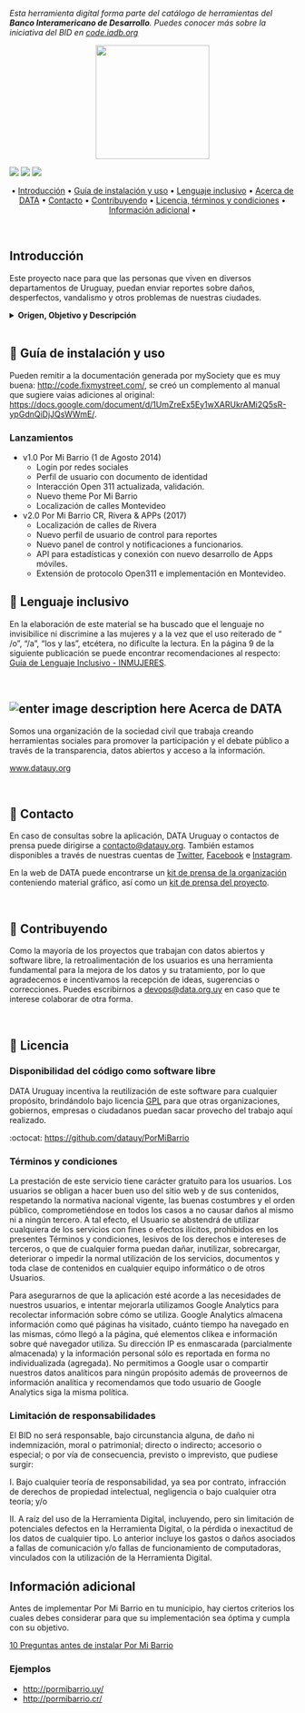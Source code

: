 *Esta herramienta digital forma parte del catálogo de herramientas del **Banco Interamericano de Desarrollo**. Puedes conocer más sobre la iniciativa del BID en [code.iadb.org](https://code.iadb.org)*

<p align="center">
<img  height="200"  src="https://github.com/datauy/PorMiBarrio/blob/master/web/cobrands/pormibarriocr/images/LogoPMBazulFondoBlanco.png">
</p>
<p aling="center">
<img src="https://img.shields.io/badge/License-GPL-yellow">
<img src="https://img.shields.io/badge/Last%20commit-May-orange">
<img src="https://img.shields.io/badge/Website-online-brightgreen">
</p>

<p  align="center">
• <a  href="#-introducción">Introducción</a> •
<a  href="#notebook-guía-de-instalación-y-uso">Guía de instalación y uso</a> •
<a  href="#open_hands-lenguaje-inclusivo">Lenguaje inclusivo</a> •
<a  href="#---------acerca-de-data">Acerca de DATA</a> •
<a  href="#e-mail-contacto">Contacto</a> •
<a  href="#-contribuyendo">Contribuyendo</a> •
<a  href="#page_facing_up-licencia">Licencia, términos y condiciones</a> •
<a  href="#información-adicional">Información adicional</a> •
</p>

<br>

## Introducción
Este proyecto nace para que las personas que viven en diversos departamentos de Uruguay, puedan enviar reportes sobre daños, desperfectos, vandalismo y otros problemas de nuestras ciudades.

<details><summary><b>Origen, Objetivo y Descripción</b></summary>

### :mag_right: Origen 

Por Mi Barrio es una plataforma de código libre que se desarrolla en base a la plataforma [Fix My Street](https://github.com/mysociety/fixmystreet) creada en 2007 por [mySociety](http://www.mysociety.org/) quienes además nos ayudaron en este proceso. Por Mi Barrio trata de ser algo más que el software que instala, en su filosofía está el trabajar con los gobiernos locales para poder interconectar las plataformas y realizar campañas de insidencia y participación de manera que la herramienta sea generadora real de cambio, participación, interacción y acercamiento al gobierno. Por lo que si estás pensando en instalar la plataforma puedes contactarte con nosotros [DATA](mailto:contacto@datauy.org).

### Objetivo

Por Mi Barrio es una plataforma para hacer reclamos en línea, integrada al Sistema Único de Reclamos de la Intendencia de Montevideo (IM) para asegurar su solución y recibir notificaciones de avance. Aporta un componente de transparencia gracias a la visibilidad de todos los reclamos y un canal de comunicación directa  al gobierno para mostrar su cumplimiento. Por Mi Barrio es un proyecto basado en FixMyStreet y desarrollado por DATA, en convenio con la Intendencia de Montevideo y la Defensoría del Vecino, con el apoyo del Fondo Acelerador de Innovaciones Cívicas de Avina y Omidyar.

### ¿Qué puedo reclamar?

Es importante aclarar que un reclamo implica problemas como roturas o vandalismo, no pedidos o expresiones de deseo de los vecinos. Los reclamos que pueden hacerse son acordados con la Intendencia, con quien se planifica la incorporación de las nuevas categorías. En la actualidad los reclamos que pueden hacerse a la Intendencia de Montevideo son los que están bajo las categorías:

- Arbolado
- Viales
- Bocas de tormenta
- Barrido
- Basura, escombros y ferias
- Plantación
- Contenedores
- Alumbrado

Mientras que con la Intendencia de Rivera las categorías en las que puede reportarse son:
- Alumbrado
- Problemas con Animales
- Barrido
- Contenedores
- Recolección por Calendario
- Parques y Jardines
- Recolección
- Tránsito
</details>
<br>

## :notebook: Guía de instalación y uso

Pueden remitir a la documentación generada por mySociety que es muy buena: <http://code.fixmystreet.com/>, se creó un complemento al manual que sugiere vaias adiciones al original: <https://docs.google.com/document/d/1UmZreEx5Ey1wXARUkrAMi2Q5sR-ypGdnQiDjJQsWWmE/>. 

### Lanzamientos
* v1.0 Por Mi Barrio (1 de Agosto 2014)
    - Login por redes sociales
    - Perfil de usuario con documento de identidad
    - Interacción Open 311 actualizada, validación.
    - Nuevo theme Por Mi Barrio
    - Localización de calles Montevideo
* v2.0 Por Mi Barrio CR, Rivera & APPs (2017)
    - Localización de calles de Rivera
    - Nuevo perfil de usuario de control para reportes
    - Nuevo panel de control y notificaciones a funcionarios.
    - API para estadísticas y conexión con nuevo desarrollo de Apps móviles.
    - Extensión de protocolo Open311 e implementación en Montevideo.

## :open_hands: Lenguaje inclusivo

En la elaboración de este material se ha buscado que el lenguaje no invisibilice ni discrimine a las mujeres y a la vez que el uso reiterado de “ /o”, “/a”, “los y las”, etcétera, no dificulte la lectura. En la página 9 de la siguiente publicación se puede encontrar recomendaciones al respecto: [Guía de Lenguaje Inclusivo - INMUJERES](http://www.inmujeres.gub.uy/innovaportal/file/21498/1/15guia_de_lenguaje_inclusivo.pdf).
  
<br>

## ![enter image description here](https://avatars0.githubusercontent.com/u/1519867?s=25&v=4)         			Acerca de DATA

Somos una organización de la sociedad civil que trabaja creando herramientas sociales para promover la participación y el debate público a través de la transparencia, datos abiertos y acceso a la información.

www.datauy.org    	

<br>
  
##  :e-mail: Contacto

En caso de consultas sobre la aplicación, DATA Uruguay o contactos de prensa puede dirigirse a contacto@datauy.org. También estamos disponibles a través de nuestras cuentas de [Twitter](https://twitter.com/datauy), [Facebook](https://facebook.com/datauruguay) e [Instagram](https://instagram.com/datauy).

En la web de DATA puede encontrarse un [kit de prensa de la organización](https://data.org.uy/kit-de-prensa/) conteniendo material gráfico, así como un [kit de prensa del proyecto](https://drive.google.com/drive/folders/1loD6xY_Hza2GpW-YVreDa8PqXRCUPLrN).

<br>

## 🤝 Contribuyendo

Como la mayoría de los proyectos que trabajan con datos abiertos y software libre, la retroalimentación de los usuarios es una herramienta fundamental para la mejora de los datos y su tratamiento, por lo que agradecemos e incentivamos la recepción de ideas, sugerencias o correcciones. Puedes escribirnos a devops@data.org.uy en caso que te interese colaborar de otra forma.

<br>

## :page_facing_up: Licencia

### Disponibilidad del código como software libre 

DATA Uruguay incentiva la reutilización de este software para cualquier propósito, brindándolo bajo licencia [GPL](https://github.com/datauy/PorMiBarrio/blob/master/LICENSE.txt) para que otras organizaciones, gobiernos, empresas o ciudadanos puedan sacar provecho del trabajo aquí realizado.

:octocat: https://github.com/datauy/PorMiBarrio

###  Términos y condiciones 

La prestación de este servicio tiene carácter gratuito para los usuarios. Los usuarios se obligan a hacer buen uso del sitio web y de sus contenidos, respetando la normativa nacional vigente, las buenas costumbres y el orden público, comprometiéndose en todos los casos a no causar daños al mismo ni a ningún tercero. A tal efecto, el Usuario se abstendrá de utilizar cualquiera de los servicios con fines o efectos ilícitos, prohibidos en los presentes Términos y condiciones, lesivos de los derechos e intereses de terceros, o que de cualquier forma puedan dañar, inutilizar, sobrecargar, deteriorar o impedir la normal utilización de los servicios, documentos y toda clase de contenidos en cualquier equipo informático o de otros Usuarios.

Para asegurarnos de que la aplicación esté acorde a las necesidades de nuestros usuarios, e intentar mejorarla utilizamos Google Analytics para recolectar información sobre cómo se utiliza. Google Analytics almacena información como qué páginas ha visitado, cuánto tiempo ha navegado en las mismas, cómo llegó a la página, qué elementos clikea e información sobre qué navegador utiliza. Su dirección IP es enmascarada (parcialmente almacenada) y la información personal sólo es reportada en forma no individualizada (agregada). No permitimos a Google usar o compartir nuestros datos analíticos para ningún propósito además de proveernos de información analítica y recomendamos que todo usuario de Google Analytics siga la misma política.

### Limitación de responsabilidades

El BID no será responsable, bajo circunstancia alguna, de daño ni indemnización, moral o patrimonial; directo o indirecto; accesorio o especial; o por vía de consecuencia, previsto o imprevisto, que pudiese surgir:

I. Bajo cualquier teoría de responsabilidad, ya sea por contrato, infracción de derechos de propiedad intelectual, negligencia o bajo cualquier otra teoría; y/o

II. A raíz del uso de la Herramienta Digital, incluyendo, pero sin limitación de potenciales defectos en la Herramienta Digital, o la pérdida o inexactitud de los datos de cualquier tipo. Lo anterior incluye los gastos o daños asociados a fallas de comunicación y/o fallas de funcionamiento de computadoras, vinculados con la utilización de la Herramienta Digital.

##  Información adicional

Antes de implementar Por Mi Barrio en tu municipio, hay ciertos criterios los cuales debes  considerar para que su implementación sea óptima y cumpla con su objetivo.

[10 Preguntas antes de instalar Por Mi Barrio](https://docs.google.com/document/d/1-lBM2odK6NSRspR8mrIYzEc1YTgmMTRlPPiV_V9jX48/edit?usp=sharing)

### Ejemplos

* <http://pormibarrio.uy/>
* <http://pormibarrio.cr/>

